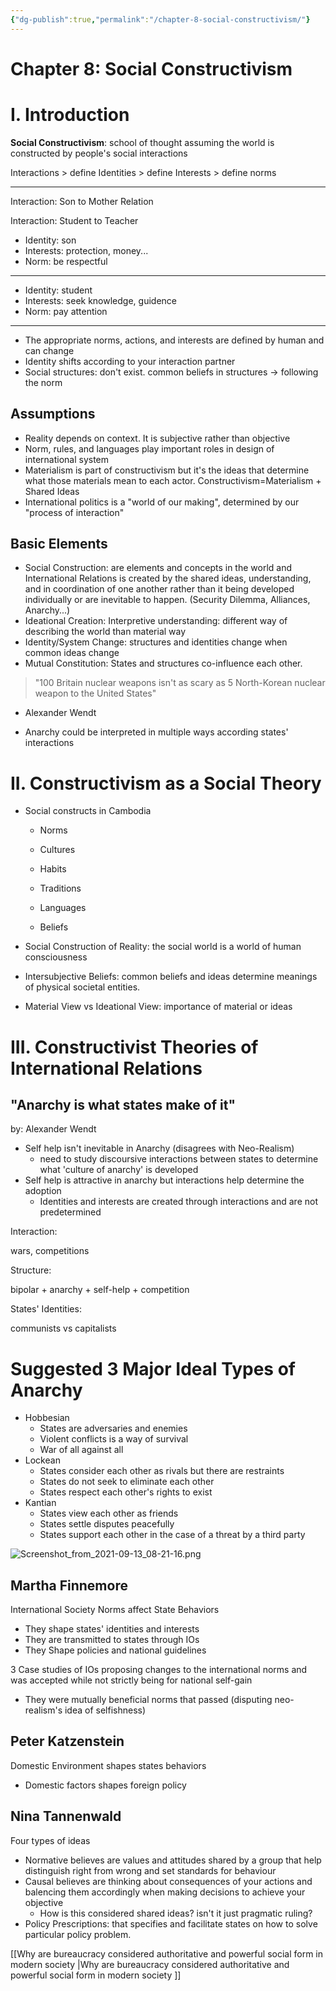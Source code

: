 ```yaml
---
{"dg-publish":true,"permalink":"/chapter-8-social-constructivism/"}
---
```


# Chapter 8: Social Constructivism

# I. Introduction

**Social Constructivism**: school of thought assuming the world is constructed by people's social interactions

Interactions > define Identities > define  Interests > define norms

---

Interaction: Son to Mother Relation

Interaction: Student to Teacher

- Identity: son
- Interests: protection, money...
- Norm: be respectful

---

- Identity: student
- Interests: seek knowledge, guidence
- Norm: pay attention

---

- The appropriate norms, actions, and interests are defined by human and can change
- Identity shifts according to your interaction partner
- Social structures: don't exist. common beliefs in structures → following the norm

## Assumptions

- Reality depends on context. It is subjective rather than objective
- Norm, rules, and languages play important roles in design of international system
- Materialism is part of constructivism but it's the ideas that determine what those materials mean to each actor. Constructivism=Materialism + Shared Ideas
- International politics is a "world of our making", determined by our "process of interaction"

## Basic Elements

- Social Construction: are elements and concepts in the world and International Relations is created by the shared ideas, understanding, and in coordination of one another rather than it being developed individually or are inevitable to happen. (Security Dilemma, Alliances, Anarchy...)
- Ideational Creation: Interpretive understanding: different way of describing the world than material way
- Identity/System Change: structures and identities change when common ideas change
- Mutual Constitution: States and structures co-influence each other.

> "100 Britain nuclear weapons isn't as scary as 5 North-Korean nuclear weapon to the United States"
- Alexander Wendt
> 
- Anarchy could be interpreted in multiple ways according states' interactions

# II. Constructivism as a Social Theory

- Social constructs in Cambodia
    
    
    - Norms
    - Cultures
    - Habits
    
    - Traditions
    - Languages
    - Beliefs
- Social Construction of Reality: the social world is a world of human consciousness
- Intersubjective Beliefs: common beliefs and ideas determine meanings of physical societal entities.
- Material View vs Ideational View: importance of material or ideas

# III. Constructivist Theories of International Relations

## "Anarchy is what states make of it"

by: Alexander Wendt

- Self help isn't inevitable in Anarchy (disagrees with Neo-Realism)
    - need to study discoursive interactions between states to determine what 'culture of anarchy' is developed
- Self help is attractive in anarchy but interactions help determine the adoption
    - Identities and interests are created through interactions and are not predetermined

Interaction: 

wars, competitions 

Structure:

bipolar + anarchy + self-help + competition

States' Identities: 

communists vs capitalists 

# Suggested 3 Major Ideal Types of Anarchy

- Hobbesian
    - States are adversaries and enemies
    - Violent conflicts is a way of survival
    - War of all against all
- Lockean
    - States consider each other as rivals but there are restraints
    - States do not seek to eliminate each other
    - States respect each other's rights to exist
- Kantian
    - States view each other as friends
    - States settle disputes peacefully
    - States support each other in the case of a threat by a third party

![Screenshot_from_2021-09-13_08-21-16.png](/img/user/assets/Chapter%208%20%20-%20z26kcxhy3c/Screenshot_from_2021-09-13_08-21-16.png)

## Martha Finnemore

International Society Norms affect State Behaviors 

- They shape states' identities and interests
- They are  transmitted to states through IOs
- They Shape policies and national guidelines

3 Case studies of IOs proposing changes to the international norms and was accepted while not strictly being for national self-gain

- They were mutually beneficial norms that passed (disputing neo-realism's idea of selfishness)

## Peter Katzenstein

Domestic Environment shapes states behaviors

- Domestic factors shapes foreign policy

## Nina Tannenwald

Four types of ideas

- Normative believes are values and attitudes shared by a group that help distinguish right from wrong and set standards for behaviour
- Causal believes are thinking about consequences of your actions and balencing them accordingly when making decisions to achieve your objective
    - How is this considered shared ideas? isn't it just pragmatic ruling?
- Policy Prescriptions: that specifies and facilitate states on how to solve particular policy problem.

[[Why are bureaucracy considered authoritative and powerful social form in modern society \|Why are bureaucracy considered authoritative and powerful social form in modern society ]]